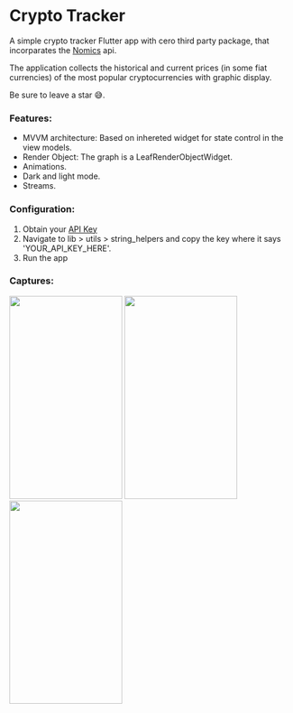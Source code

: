# Crypto Tracker
A simple crypto tracker Flutter app with cero third party package, that incorparates the [Nomics](https://nomics.com/) api. 

The application collects the historical and current prices (in some fiat currencies) of the most popular cryptocurrencies with graphic display.

Be sure to leave a star :sweat_smile:.

### Features:
* MVVM architecture: Based on inhereted widget for state control in the view models.
* Render Object: The graph is a LeafRenderObjectWidget.
* Animations.
* Dark and light mode.
* Streams.

### Configuration:
1. Obtain your [API Key](https://p.nomics.com/cryptocurrency-bitcoin-api)
2. Navigate to lib > utils > string_helpers and copy the key where it says 'YOUR_API_KEY_HERE'.
3. Run the app

### Captures:


<img width="200" height="360" src="https://user-images.githubusercontent.com/70621340/119414434-69c35700-bca4-11eb-95a7-e9509dc86641.jpg">
<img width="200" height="360" src="https://user-images.githubusercontent.com/70621340/119414439-6b8d1a80-bca4-11eb-8d86-b3082f47ca38.jpg">
<img width="200" height="360" src="https://user-images.githubusercontent.com/70621340/119414442-6d56de00-bca4-11eb-815e-6f6610746e92.jpg">



